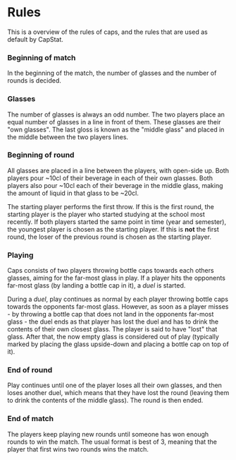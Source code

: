 # Rules

This is a overview of the rules of caps, and the rules that are used as default by CapStat.

### Beginning of match
In the beginning of the match, the number of glasses and the number of rounds is decided.

### Glasses
The number of glasses is always an odd number. The two players place an equal number of glasses in a line in front of them. These glasses are their "own glasses". The last gloss is known as the "middle glass" and placed in the middle between the two players lines.

### Beginning of round
All glasses are placed in a line between the players, with open-side up. Both players pour ~10cl of their beverage in each of their own glasses. Both players also pour ~10cl each of their beverage in the middle glass, making the amount of liquid in that glass to be ~20cl.

The starting player performs the first throw.
If this is the first round, the starting player is the player who started studying at the school most recently. If both players started the same point in time (year and semester), the youngest player is chosen as the starting player. 
If this is __not__ the first round, the loser of the previous round is chosen as the starting player.

### Playing
Caps consists of two players throwing bottle caps towards each others glasses, aiming for the far-most glass in play. If a player hits the opponents far-most glass (by landing a bottle cap in it), a _duel_ is started.

During a _duel_, play continues as normal by each player throwing bottle caps towards the opponents far-most glass. However, as soon as a player misses - by throwing a bottle cap that does not land in the opponents far-most glass - the duel ends as that player has lost the duel and has to drink the contents of their own closest glass. The player is said to have "lost" that glass. After that, the now empty glass is considered out of play (typically marked by placing the glass upside-down and placing a bottle cap on top of it).

### End of round
Play continues until one of the player loses all their own glasses, and then loses another duel, which means that they have lost the round (leaving them to drink the contents of the middle glass). The round is then ended.

### End of match
The players keep playing new rounds until someone has won enough rounds to win the match. The usual format is best of 3, meaning that the player that first wins two rounds wins the match.